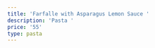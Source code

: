```yaml
---
title: 'Farfalle with Asparagus Lemon Sauce '
description: 'Pasta '
price: '55'
type: pasta
---
```


